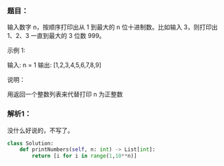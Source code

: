 ### 题目：
输入数字 n，按顺序打印出从 1 到最大的 n 位十进制数。比如输入 3，则打印出 1、2、3 一直到最大的 3 位数 999。

示例 1:

输入: n = 1
输出: [1,2,3,4,5,6,7,8,9]
 

说明：

用返回一个整数列表来代替打印
n 为正整数

### 解析1：
没什么好说的，不写了。

```python
class Solution:
    def printNumbers(self, n: int) -> List[int]:
        return [i for i in range(1,10**n)]
```